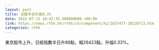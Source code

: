 ```yaml
---
layout: post
title: 日股半日升逾0.3%
date: 2022-07-13 10:43:35.000000000 +08:00
link: https://news.rthk.hk/rthk/ch/component/k2/1657477-20220713.htm
categories: rthk
---
```


東京股市上升，日經指數半日升86點，報26423點，升幅0.33%。
